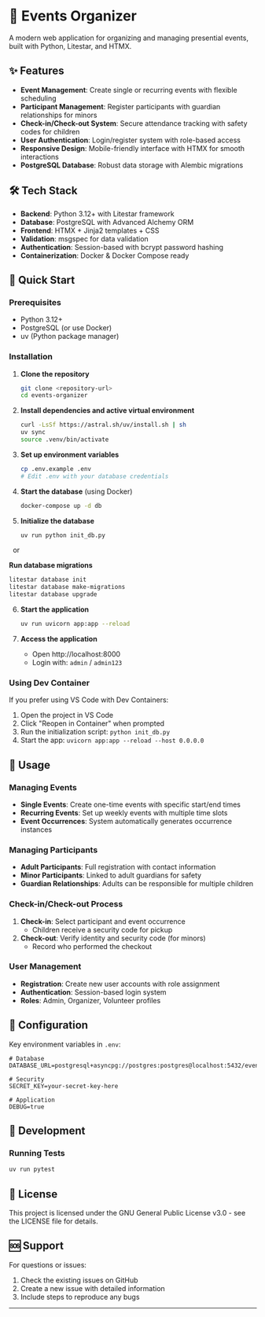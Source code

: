 # 📅 Events Organizer

A modern web application for organizing and managing presential events, built with Python, Litestar, and HTMX.

## ✨ Features

- **Event Management**: Create single or recurring events with flexible scheduling
- **Participant Management**: Register participants with guardian relationships for minors
- **Check-in/Check-out System**: Secure attendance tracking with safety codes for children
- **User Authentication**: Login/register system with role-based access
- **Responsive Design**: Mobile-friendly interface with HTMX for smooth interactions
- **PostgreSQL Database**: Robust data storage with Alembic migrations

## 🛠️ Tech Stack

- **Backend**: Python 3.12+ with Litestar framework
- **Database**: PostgreSQL with Advanced Alchemy ORM
- **Frontend**: HTMX + Jinja2 templates + CSS
- **Validation**: msgspec for data validation
- **Authentication**: Session-based with bcrypt password hashing
- **Containerization**: Docker & Docker Compose ready

## 🚀 Quick Start

### Prerequisites

- Python 3.12+
- PostgreSQL (or use Docker)
- uv (Python package manager)

### Installation

1. **Clone the repository**
   ```bash
   git clone <repository-url>
   cd events-organizer
   ```

2. **Install dependencies and active virtual environment**
   ```bash
   curl -LsSf https://astral.sh/uv/install.sh | sh
   uv sync
   source .venv/bin/activate
   ```

3. **Set up environment variables**
   ```bash
   cp .env.example .env
   # Edit .env with your database credentials
   ```

4. **Start the database** (using Docker)
   ```bash
   docker-compose up -d db
   ```

5. **Initialize the database**
   ```bash
   uv run python init_db.py
   ```
&nbsp;&nbsp;or

 **Run database migrations**
   ```bash
   litestar database init
   litestar database make-migrations
   litestar database upgrade
   ```

6. **Start the application**
   ```bash
   uv run uvicorn app:app --reload
   ```

7. **Access the application**
   - Open http://localhost:8000
   - Login with: `admin` / `admin123`

### Using Dev Container

If you prefer using VS Code with Dev Containers:

1. Open the project in VS Code
2. Click "Reopen in Container" when prompted
3. Run the initialization script: `python init_db.py`
4. Start the app: `uvicorn app:app --reload --host 0.0.0.0`

## 📖 Usage

### Managing Events

- **Single Events**: Create one-time events with specific start/end times
- **Recurring Events**: Set up weekly events with multiple time slots
- **Event Occurrences**: System automatically generates occurrence instances

### Managing Participants

- **Adult Participants**: Full registration with contact information
- **Minor Participants**: Linked to adult guardians for safety
- **Guardian Relationships**: Adults can be responsible for multiple children

### Check-in/Check-out Process

1. **Check-in**: Select participant and event occurrence
   - Children receive a security code for pickup
2. **Check-out**: Verify identity and security code (for minors)
   - Record who performed the checkout

### User Management

- **Registration**: Create new user accounts with role assignment
- **Authentication**: Session-based login system
- **Roles**: Admin, Organizer, Volunteer profiles


## 🔧 Configuration

Key environment variables in `.env`:

```env
# Database
DATABASE_URL=postgresql+asyncpg://postgres:postgres@localhost:5432/events_organizer

# Security
SECRET_KEY=your-secret-key-here

# Application
DEBUG=true
```

## 🧪 Development

### Running Tests

```bash
uv run pytest
```

## 📄 License

This project is licensed under the GNU General Public License v3.0 - see the LICENSE file for details.

## 🆘 Support

For questions or issues:
1. Check the existing issues on GitHub
2. Create a new issue with detailed information
3. Include steps to reproduce any bugs

---
